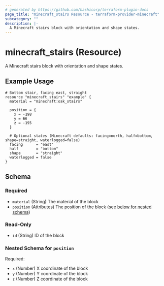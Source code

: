 ```yaml
---
# generated by https://github.com/hashicorp/terraform-plugin-docs
page_title: "minecraft_stairs Resource - terraform-provider-minecraft"
subcategory: ""
description: |-
  A Minecraft stairs block with orientation and shape states.
---
```


# minecraft_stairs (Resource)

A Minecraft stairs block with orientation and shape states.

## Example Usage

```
# Bottom stair, facing east, straight
resource "minecraft_stairs" "example" {
  material = "minecraft:oak_stairs"

  position = {
    x = -198
    y = 66
    z = -195
  }

  # Optional states (Minecraft defaults: facing=north, half=bottom, shape=straight, waterlogged=false)
  facing      = "east"
  half        = "bottom"
  shape       = "straight"
  waterlogged = false
}
```


<!-- schema generated by tfplugindocs -->
## Schema

### Required

- `material` (String) The material of the block
- `position` (Attributes) The position of the block (see [below for nested schema](#nestedatt--position))

### Read-Only

- `id` (String) ID of the block

<a id="nestedatt--position"></a>
### Nested Schema for `position`

Required:

- `x` (Number) X coordinate of the block
- `y` (Number) Y coordinate of the block
- `z` (Number) Z coordinate of the block


